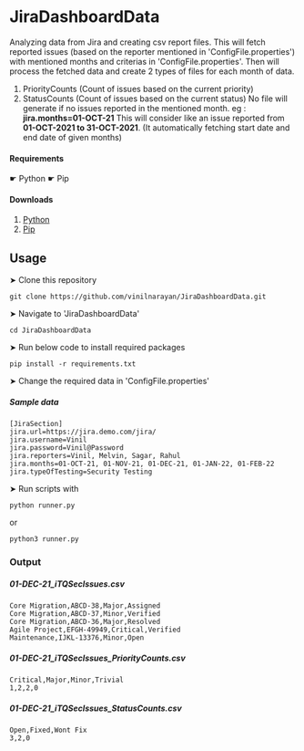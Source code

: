 # JiraDashboardData
Analyzing data from Jira and creating csv report files.
This will fetch reported issues (based on the reporter mentioned in 'ConfigFile.properties') with mentioned months and criterias in 'ConfigFile.properties'.
Then will process the fetched data and create 2 types of files for each month of data.
  1. PriorityCounts (Count of issues based on the current priority)
  2. StatusCounts (Count of issues based on the current status)
No file will generate if no issues reported in the mentioned month.
eg : **jira.months=01-OCT-21**
     This will consider like an issue reported from **01-OCT-2021 to 31-OCT-2021**. (It automatically fetching start date and end date of given months)

#### Requirements
☛ Python
☛ Pip

#### Downloads

1. [Python](https://www.python.org/)
2. [Pip](https://pypi.org/project/pip/)

## Usage
➤ Clone this repository 
```
git clone https://github.com/vinilnarayan/JiraDashboardData.git
```
➤ Navigate to 'JiraDashboardData'
```
cd JiraDashboardData
```
➤ Run below code to install required packages
```
pip install -r requirements.txt
```
➤ Change the required data in 'ConfigFile.properties'
##### Sample data
```
[JiraSection]
jira.url=https://jira.demo.com/jira/
jira.username=Vinil
jira.password=Vinil@Password
jira.reporters=Vinil, Melvin, Sagar, Rahul
jira.months=01-OCT-21, 01-NOV-21, 01-DEC-21, 01-JAN-22, 01-FEB-22
jira.typeOfTesting=Security Testing
```
➤ Run scripts with 
```
python runner.py
```
or
```
python3 runner.py
```
### Output
##### 01-DEC-21_iTQSecIssues.csv
```
Core Migration,ABCD-38,Major,Assigned
Core Migration,ABCD-37,Minor,Verified
Core Migration,ABCD-36,Major,Resolved
Agile Project,EFGH-49949,Critical,Verified
Maintenance,IJKL-13376,Minor,Open
```
##### 01-DEC-21_iTQSecIssues_PriorityCounts.csv
```
Critical,Major,Minor,Trivial
1,2,2,0
```
##### 01-DEC-21_iTQSecIssues_StatusCounts.csv
```
Open,Fixed,Wont Fix
3,2,0
```
